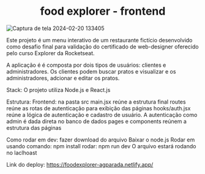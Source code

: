 <h1 align="center" font-family="Roboto, sans-serif">food explorer - frontend</h1>

![Captura de tela 2024-02-20 133405](https://github.com/andregparada/food_explorer_frontend/assets/113139448/3e672adf-c933-4f5e-8f0d-b0fb61066532)

Este projeto é um menu interativo de um restaurante fictício desenvolvido como desafio final para validação do certificado de web-designer oferecido pelo curso Explorer da Rocketseat.

A aplicação é é composta por dois tipos de usuários: clientes e administradores. Os clientes podem buscar pratos e visualizar e os administradores, adcionar e editar os pratos.
 
Stack:
  O projeto utiliza Node.js e React.js

Estrutura:
  Frontend: na pasta src
    main.jsx reúne a estrutura final
    routes reúne as rotas de autenticação para exibição das páginas
    hooks/auth.jsx reúne a lógica de autenticação e cadastro de usuário. A autenticação como admin é dada direta no banco de dados
    pages e components reúnem a estrutura das páginas

Como rodar em dev:
  fazer download do arquivo
  Baixar o node.js
  Rodar em usando comando: npm install
  rodar: npm run dev
  O arquivo estará rodando no laclhoast

 Link do deploy:
  https://foodexplorer-agparada.netlify.app/
